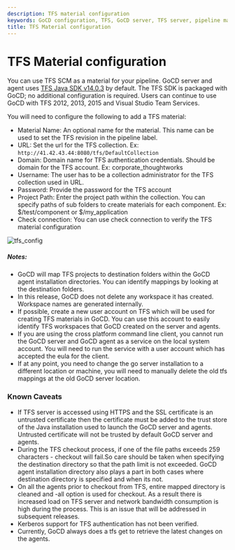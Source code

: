 ```yaml
---
description: TFS material configuration
keywords: GoCD configuration, TFS, GoCD server, TFS server, pipeline materials
title: TFS Material configuration
---
```


# TFS Material configuration

You can use TFS SCM as a material for your pipeline. GoCD server and agent uses [TFS Java SDK v14.0.3](https://www.microsoft.com/en-us/download/details.aspx?id=47727) by default. The TFS SDK is packaged with GoCD; no additional configuration is required.
Users can continue to use GoCD with TFS 2012, 2013, 2015 and Visual Studio Team Services.

You will need to configure the following to add a TFS material:

-   Material Name: An optional name for the material. This name can be used to set the TFS revision in the pipeline label.
-   URL: Set the url for the TFS collection. Ex: `http://41.42.43.44:8080/tfs/DefaultCollection`
-   Domain: Domain name for TFS authentication credentials. Should be domain for the TFS account. Ex: corporate\_thoughtworks
-   Username: The user has to be a collection administrator for the TFS collection used in URL.
-   Password: Provide the password for the TFS account
-   Project Path: Enter the project path within the collection. You can specify paths of sub folders to create materials for each component. Ex: $/test/component or $/my_application
-   Check connection: You can use check connection to verify the TFS material configuration

![tfs_config](images/tfs_config.png)

##### Notes:

-   GoCD will map TFS projects to destination folders within the GoCD agent installation directories. You can identify mappings by looking at the destination folders.
-   In this release, GoCD does not delete any workspace it has created. Workspace names are generated internally.
-   If possible, create a new user account on TFS which will be used for creating TFS materials in GoCD. You can use this account to easily identify TFS workspaces that GoCD created on the server and agents.
-   If you are using the cross platform command line client, you cannot run the GoCD server and GoCD agent as a service on the local system account. You will need to run the service with a user account which has accepted the eula for the client.
-   If at any point, you need to change the go server installation to a different location or machine, you will need to manually delete the old tfs mappings at the old GoCD server location.

### Known Caveats

-   If TFS server is accessed using HTTPS and the SSL certificate is an untrusted certificate then the certificate must be added to the trust store of the Java installation used to launch the GoCD server and agents. Untrusted certificate will not be trusted by default GoCD server and agents.
-   During the TFS checkout process, if one of the file paths exceeds 259 characters - checkout will fail.So care should be taken when specifying the destination directory so that the path limit is not exceeded. GoCD agent installation directory also plays a part in both cases where destination directory is specified and when its not.
-   On all the agents prior to checkout from TFS, entire mapped directory is cleaned and -all option is used for checkout. As a result there is increased load on TFS server and network bandwidth consumption is high during the process. This is an issue that will be addressed in subsequent releases.
-   Kerberos support for TFS authentication has not been verified.
-   Currently, GoCD always does a tfs get to retrieve the latest changes on the agents.
